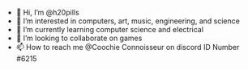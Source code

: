 - 👋 Hi, I’m @h20pills
- 👀 I’m interested in computers, art, music, engineering, and science
- 🌱 I’m currently learning computer science and electrical
- 💞️ I’m looking to collaborate on games
- 📫 How to reach me @Coochie Connoisseur on discord ID Number #6215

<!---
h20pills/h20pills is a ✨ special ✨ repository because its `README.md` (this file) appears on your GitHub profile.
You can click the Preview link to take a look at your changes.
--->
